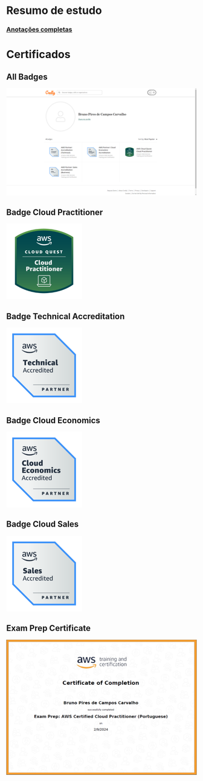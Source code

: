 # Resumo de estudo

### [Anotações completas](./resumo_estudo/skillbuilder.md)

# Certificados

## All Badges

![](certificados/all-badges.png)

## Badge Cloud Practitioner

  <img src='certificados/aws-cloud-quest-cloud-practitioner.png' width='200px' />

## Badge Technical Accreditation

<img src='certificados/aws-partner-accreditation-technical.png' width='200px' />

## Badge Cloud Economics

<img src='certificados/aws-partner-cloud-economics-accreditation.png' width='200px' />

## Badge Cloud Sales

<img src='certificados/aws-partner-sales-accreditation-business.png' width='200px' />

## Exam Prep Certificate

<img src='certificados/exam_prep.PNG' width='700px' />
